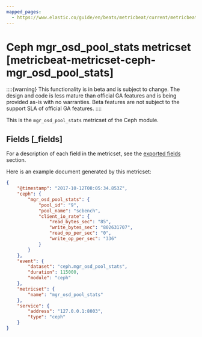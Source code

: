 ```yaml
---
mapped_pages:
  - https://www.elastic.co/guide/en/beats/metricbeat/current/metricbeat-metricset-ceph-mgr_osd_pool_stats.html
---
```


<!-- This file is generated! See scripts/mage/docs_collector.go -->

# Ceph mgr_osd_pool_stats metricset [metricbeat-metricset-ceph-mgr_osd_pool_stats]

::::{warning}
This functionality is in beta and is subject to change. The design and code is less mature than official GA features and is being provided as-is with no warranties. Beta features are not subject to the support SLA of official GA features.
::::


This is the `mgr_osd_pool_stats` metricset of the Ceph module.

## Fields [_fields]

For a description of each field in the metricset, see the [exported fields](/reference/metricbeat/exported-fields-ceph.md) section.

Here is an example document generated by this metricset:

```json
{
    "@timestamp": "2017-10-12T08:05:34.853Z",
    "ceph": {
        "mgr_osd_pool_stats": {
            "pool_id": "9",
            "pool_name": "scbench",
            "client_io_rate": {
                "read_bytes_sec": "85",
                "write_bytes_sec": "802631707",
                "read_op_per_sec": "0",
                "write_op_per_sec": "336"
            }
        }
    },
    "event": {
        "dataset": "ceph.mgr_osd_pool_stats",
        "duration": 115000,
        "module": "ceph"
    },
    "metricset": {
        "name": "mgr_osd_pool_stats"
    },
    "service": {
        "address": "127.0.0.1:8003",
        "type": "ceph"
    }
}
```
